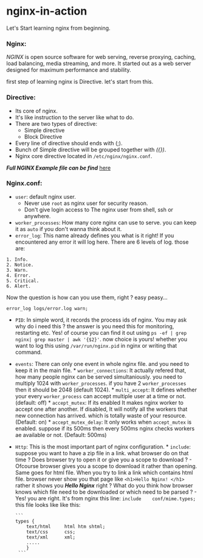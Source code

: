 # nginx-in-action

Let's Start learning nginx from beginning. 

### Nginx: 
  *NGINX* is open source software for web serving, reverse proxying, caching, load balancing, media streaming, and more. It started out as a web server designed for maximum performance and stability.
  
  first step of learning nginx is Directive. let's start from this.

### Directive: 
  * Its core of nginx.
  * It's like instruction to the server like what to do. 
  * There are two types of directive: 
    * Simple directive
    * Block Directive
  * Every line of directive should ends with (;).
  * Bunch of Simple directive will be grouped together with *({})*.
  * Nginx core directive located in `/etc/nginx/nginx.conf`.
  
***Full NGINX Example file can be find*** <a href="https://www.nginx.com/resources/wiki/start/topics/examples/full/"> here</a>

### Nginx.conf:
  * `user`: default nginx user.
      * Never use `root` as nginx user for security reason.
      * Don't give login access to The nginx user from shell, ssh or anywhere.
  * `worker_processes`:  How many core nginx can use to serve. you can keep it as `auto` if you don't wanna think about it. 
  * `error_log`: This name already defines you what is it right! If you encountered any error it will log here. There are 6 levels of log. those are: 
```
1. Info. 
2. Notice.
3. Warn.
4. Error.
5. Critical.
6. Alert. 
```
Now the question is how can you use them, right ? 
easy peasy...
```
error_log logs/error.log warn;
```
  * `PID`: In simple word, it records the process ids of nginx. You may ask why do i need this ? 
           the answer is you need this for monitoring, restarting etc.
           Yes! of course you can find it out using `ps -ef | grep nginx| grep master | awk '{$2}'`. 
           now choice is yours! whether you want to log this using `/var/run/nginx.pid` in nginx or writing that command.
  * `events`: There can only one event in whole nginx file. and you need to keep it in the main file.
         * `worker_connections`: It actually refered that, how many people nginx can be served simultaniously. you need  to    multiply 1024 with `worker_processes`. if you have 2 `worker_processes` then it should be 2048 (default 1024). 
         * `multi_accept`: It defines whether your every `worker_process` can accept multiple user at a time or not.(default: off)
         * `accept_mutex`: If its enabled It makes nginx worker to accept one after another. If disabled, It will notify all the workers that new connection has arrived. which is totally waste of your resource. (Default: on)
         * `accept_mutex_delay`: It only works when `accept_mutex` is enabled. suppose if its 500ms then every 500ms nginx checks workers ae available or not. (Default: 500ms)
         
   * `Http`: This is the most important part of nginx configuration. 
         * `include`: suppose you want to have a zip file in a link. 
         what browser do on that time ? Does browser try to open it or give you a scope to download ? 
         - Ofcourse browser gives you a scope to download it rather than opening. 
         Same goes for html file. When you try to link a link which contains html file. browser never show you that page like          `<h1>Hello Nginx! </h1>` rather it shows you ***Hello Nginx*** right ?
         What do you think how browser knows which file need to be downloaded or which need to be parsed ? 
         - Yes! you are right. It's from nginx this line:
         ```
         include    conf/mime.types;
         ```
         this file looks like like this:
         
         ```
         types {
             text/html     html htm shtml;
             text/css      css;
             text/xml      xml;
             .....
             }
          ```
          
